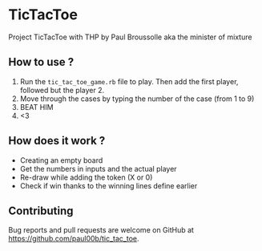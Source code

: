 # TicTacToe

Project TicTacToe with THP by Paul Broussolle aka <a hre="https://www.youtube.com/watch?v=SSK2SrPU5hs&lc=z12ef5qpowijv1y4t04chvdrisenerehqb0">the minister of mixture</a>

## How to use ?

1. Run the ``tic_tac_toe_game.rb`` file to play. Then add the first player, followed but the player 2.
2. Move through the cases by typing the number of the case (from 1 to 9)
4. BEAT HIM
5. <3

## How does it work ?
* Creating an empty board
* Get the numbers in inputs and the actual player
* Re-draw while adding the token (X or 0)
* Check if win thanks to the winning lines define earlier

## Contributing

Bug reports and pull requests are welcome on GitHub at https://github.com/paul00b/tic_tac_toe.

